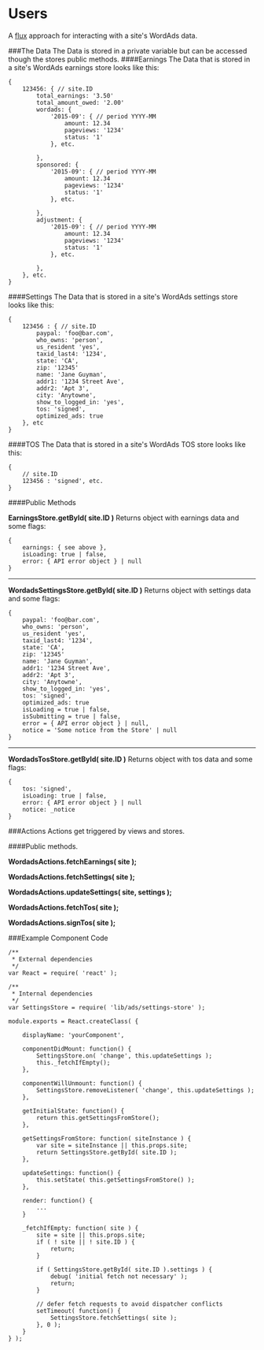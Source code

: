 Users
=====

A [flux](https://facebook.github.io/flux/docs/overview.html#content) approach for interacting with a site's WordAds data.

###The Data
The Data is stored in a private variable but can be accessed though the stores public methods.
####Earnings
The Data that is stored in a site's WordAds earnings store looks like this:
```
{
	123456: { // site.ID
		total_earnings: '3.50'
		total_amount_owed: '2.00'
		wordads: {
			'2015-09': { // period YYYY-MM
				amount: 12.34
				pageviews: '1234'
				status: '1'
			}, etc.

		},
		sponsored: {
			'2015-09': { // period YYYY-MM
				amount: 12.34
				pageviews: '1234'
				status: '1'
			}, etc.

		},
		adjustment: {
			'2015-09': { // period YYYY-MM
				amount: 12.34
				pageviews: '1234'
				status: '1'
			}, etc.

		},
	}, etc.
}
```
####Settings
The Data that is stored in a site's WordAds settings store looks like this:
```
{
	123456 : { // site.ID
		paypal: 'foo@bar.com',
		who_owns: 'person',
		us_resident 'yes',
		taxid_last4: '1234',
		state: 'CA',
		zip: '12345'
		name: 'Jane Guyman',
		addr1: '1234 Street Ave',
		addr2: 'Apt 3',
		city: 'Anytowne',
		show_to_logged_in: 'yes',
		tos: 'signed',
		optimized_ads: true
	}, etc
}
```
####TOS
The Data that is stored in a site's WordAds TOS store looks like this:
```
{
	// site.ID
	123456 : 'signed', etc.
}
```
####Public Methods

**EarningsStore.getById( site.ID )**
Returns object with earnings data and some flags:
```
{
	earnings: { see above },
	isLoading: true | false,
	error: { API error object } | null
}
```

---

**WordadsSettingsStore.getById( site.ID )**
Returns object with settings data and some flags:
```
{
	paypal: 'foo@bar.com',
	who_owns: 'person',
	us_resident 'yes',
	taxid_last4: '1234',
	state: 'CA',
	zip: '12345'
	name: 'Jane Guyman',
	addr1: '1234 Street Ave',
	addr2: 'Apt 3',
	city: 'Anytowne',
	show_to_logged_in: 'yes',
	tos: 'signed',
	optimized_ads: true
	isLoading = true | false,
	isSubmitting = true | false,
	error = { API error object } | null,
	notice = 'Some notice from the Store' | null
}
```

---

**WordadsTosStore.getById( site.ID )**
Returns object with tos data and some flags:
```
{
	tos: 'signed',
	isLoading: true | false,
	error: { API error object } | null
	notice: _notice
}
```

###Actions
Actions get triggered by views and stores.

####Public methods.

**WordadsActions.fetchEarnings( site );**

**WordadsActions.fetchSettings( site );**

**WordadsActions.updateSettings( site, settings );**

**WordadsActions.fetchTos( site );**

**WordadsActions.signTos( site );**

###Example Component Code

```
/**
 * External dependencies
 */
var React = require( 'react' );

/**
 * Internal dependencies
 */
var SettingsStore = require( 'lib/ads/settings-store' );

module.exports = React.createClass( {

	displayName: 'yourComponent',

	componentDidMount: function() {
		SettingsStore.on( 'change', this.updateSettings );
		this._fetchIfEmpty();
	},

	componentWillUnmount: function() {
		SettingsStore.removeListener( 'change', this.updateSettings );
	},

	getInitialState: function() {
		return this.getSettingsFromStore();
	},

	getSettingsFromStore: function( siteInstance ) {
		var site = siteInstance || this.props.site;
		return SettingsStore.getById( site.ID );
	},

	updateSettings: function() {
		this.setState( this.getSettingsFromStore() );
	},

	render: function() {
		...
	}

	_fetchIfEmpty: function( site ) {
		site = site || this.props.site;
		if ( ! site || ! site.ID ) {
			return;
		}

		if ( SettingsStore.getById( site.ID ).settings ) {
			debug( 'initial fetch not necessary' );
			return;
		}

		// defer fetch requests to avoid dispatcher conflicts
		setTimeout( function() {
			SettingsStore.fetchSettings( site );
		}, 0 );
	}
} );
```

